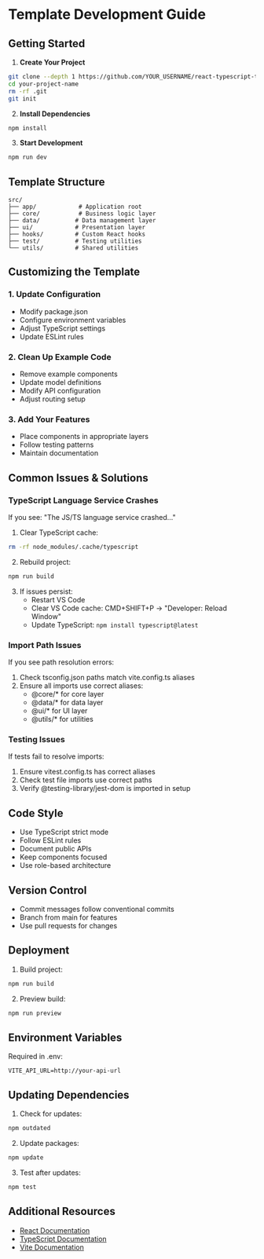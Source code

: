 # Template Development Guide

## Getting Started

1. **Create Your Project**
```bash
git clone --depth 1 https://github.com/YOUR_USERNAME/react-typescript-template.git your-project-name
cd your-project-name
rm -rf .git
git init
```

2. **Install Dependencies**
```bash
npm install
```

3. **Start Development**
```bash
npm run dev
```

## Template Structure

```
src/
├── app/            # Application root
├── core/           # Business logic layer
├── data/          # Data management layer
├── ui/            # Presentation layer
├── hooks/         # Custom React hooks
├── test/          # Testing utilities
└── utils/         # Shared utilities
```

## Customizing the Template

### 1. Update Configuration

- Modify package.json
- Configure environment variables
- Adjust TypeScript settings
- Update ESLint rules

### 2. Clean Up Example Code

- Remove example components
- Update model definitions
- Modify API configuration
- Adjust routing setup

### 3. Add Your Features

- Place components in appropriate layers
- Follow testing patterns
- Maintain documentation

## Common Issues & Solutions

### TypeScript Language Service Crashes

If you see: "The JS/TS language service crashed..."

1. Clear TypeScript cache:
```bash
rm -rf node_modules/.cache/typescript
```

2. Rebuild project:
```bash
npm run build
```

3. If issues persist:
   - Restart VS Code
   - Clear VS Code cache: CMD+SHIFT+P -> "Developer: Reload Window"
   - Update TypeScript: `npm install typescript@latest`

### Import Path Issues

If you see path resolution errors:

1. Check tsconfig.json paths match vite.config.ts aliases
2. Ensure all imports use correct aliases:
   - @core/* for core layer
   - @data/* for data layer
   - @ui/* for UI layer
   - @utils/* for utilities

### Testing Issues

If tests fail to resolve imports:

1. Ensure vitest.config.ts has correct aliases
2. Check test file imports use correct paths
3. Verify @testing-library/jest-dom is imported in setup

## Code Style

- Use TypeScript strict mode
- Follow ESLint rules
- Document public APIs
- Keep components focused
- Use role-based architecture

## Version Control

- Commit messages follow conventional commits
- Branch from main for features
- Use pull requests for changes

## Deployment

1. Build project:
```bash
npm run build
```

2. Preview build:
```bash
npm run preview
```

## Environment Variables

Required in .env:
```
VITE_API_URL=http://your-api-url
```

## Updating Dependencies

1. Check for updates:
```bash
npm outdated
```

2. Update packages:
```bash
npm update
```

3. Test after updates:
```bash
npm test
```

## Additional Resources

- [React Documentation](https://react.dev)
- [TypeScript Documentation](https://www.typescriptlang.org/docs)
- [Vite Documentation](https://vitejs.dev)
